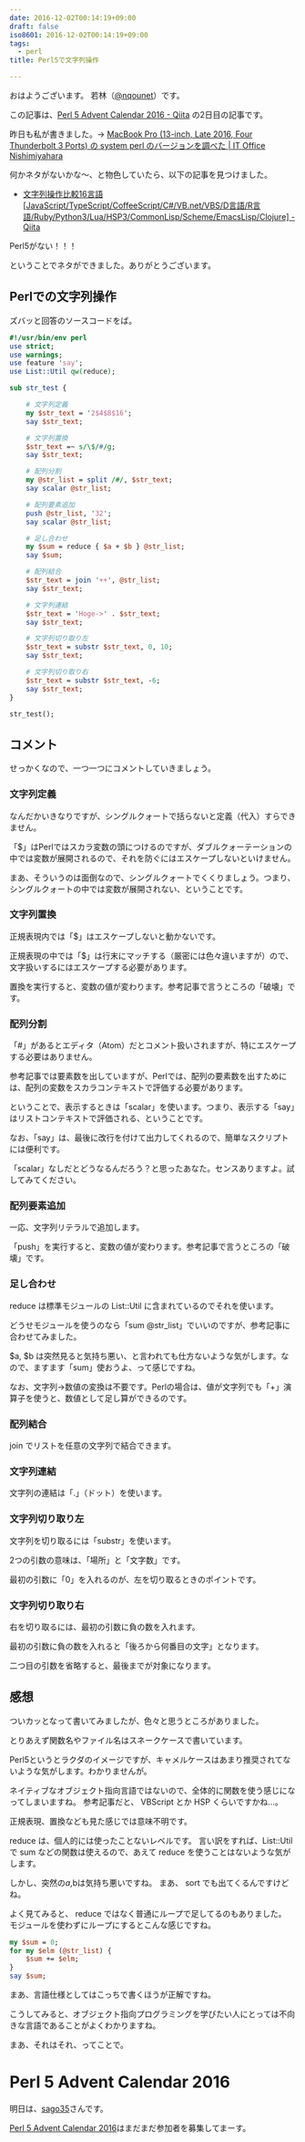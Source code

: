 ```yaml
---
date: 2016-12-02T00:14:19+09:00
draft: false
iso8601: 2016-12-02T00:14:19+09:00
tags:
  - perl
title: Perl5で文字列操作

---
```


おはようございます。
若林（[@nqounet](https://twitter.com/nqounet)）です。

この記事は、[Perl 5 Advent Calendar 2016 - Qiita](https://qiita.com/advent-calendar/2016/perl5)
の2日目の記事です。

昨日も私が書きました。-> [MacBook Pro (13-inch, Late 2016, Four Thunderbolt 3 Ports) の system perl のバージョンを調べた | IT Office Nishimiyahara](/2016/12/01/010847)

何かネタがないかな〜、と物色していたら、以下の記事を見つけました。

* [文字列操作比較16言語[JavaScript/TypeScript/CoffeeScript/C#/VB.net/VBS/D言語/R言語/Ruby/Python3/Lua/HSP3/CommonLisp/Scheme/EmacsLisp/Clojure] - Qiita](https://qiita.com/yosgspec/items/605e68bb1ca21e6ff819)

Perl5がない！！！

ということでネタができました。ありがとうございます。

## Perlでの文字列操作

ズバッと回答のソースコードをば。

```perl
#!/usr/bin/env perl
use strict;
use warnings;
use feature 'say';
use List::Util qw(reduce);

sub str_test {

    # 文字列定義
    my $str_text = '2$4$8$16';
    say $str_text;

    # 文字列置換
    $str_text =~ s/\$/#/g;
    say $str_text;

    # 配列分割
    my @str_list = split /#/, $str_text;
    say scalar @str_list;

    # 配列要素追加
    push @str_list, '32';
    say scalar @str_list;

    # 足し合わせ
    my $sum = reduce { $a + $b } @str_list;
    say $sum;

    # 配列結合
    $str_text = join '++', @str_list;
    say $str_text;

    # 文字列連結
    $str_text = 'Hoge->' . $str_text;
    say $str_text;

    # 文字列切り取り左
    $str_text = substr $str_text, 0, 10;
    say $str_text;

    # 文字列切り取り右
    $str_text = substr $str_text, -6;
    say $str_text;
}

str_test();
```

## コメント

せっかくなので、一つ一つにコメントしていきましょう。

### 文字列定義

なんだかいきなりですが、シングルクォートで括らないと定義（代入）すらできません。

「$」はPerlではスカラ変数の頭につけるのですが、ダブルクォーテーションの中では変数が展開されるので、それを防ぐにはエスケープしないといけません。

まあ、そういうのは面倒なので、シングルクォートでくくりましょう。つまり、シングルクォートの中では変数が展開されない、ということです。

### 文字列置換

正規表現内では「$」はエスケープしないと動かないです。

正規表現の中では「$」は行末にマッチする（厳密には色々違いますが）ので、文字扱いするにはエスケープする必要があります。

置換を実行すると、変数の値が変わります。参考記事で言うところの「破壊」です。

### 配列分割

「#」があるとエディタ（Atom）だとコメント扱いされますが、特にエスケープする必要はありません。

参考記事では要素数を出していますが、Perlでは、配列の要素数を出すためには、配列の変数をスカラコンテキストで評価する必要があります。

ということで、表示するときは「scalar」を使います。つまり、表示する「say」はリストコンテキストで評価される、ということです。

なお、「say」は、最後に改行を付けて出力してくれるので、簡単なスクリプトには便利です。

「scalar」なしだとどうなるんだろう？と思ったあなた。センスありますよ。試してみてください。

### 配列要素追加

一応、文字列リテラルで追加します。

「push」を実行すると、変数の値が変わります。参考記事で言うところの「破壊」です。

### 足し合わせ

reduce は標準モジュールの List::Util に含まれているのでそれを使います。

どうせモジュールを使うのなら「sum @str_list」でいいのですが、参考記事に合わせてみました。

$a, $b は突然見ると気持ち悪い、と言われても仕方ないような気がします。なので、ますます「sum」使おうよ、って感じですね。

なお、文字列->数値の変換は不要です。Perlの場合は、値が文字列でも「+」演算子を使うと、数値として足し算ができるのです。

### 配列結合

join でリストを任意の文字列で結合できます。

### 文字列連結

文字列の連結は「.」（ドット）を使います。

### 文字列切り取り左

文字列を切り取るには「substr」を使います。

2つの引数の意味は、「場所」と「文字数」です。

最初の引数に「0」を入れるのが、左を切り取るときのポイントです。

### 文字列切り取り右

右を切り取るには、最初の引数に負の数を入れます。

最初の引数に負の数を入れると「後ろから何番目の文字」となります。

二つ目の引数を省略すると、最後までが対象になります。

## 感想

ついカッとなって書いてみましたが、色々と思うところがありました。

とりあえず関数名やファイル名はスネークケースで書いています。

Perl5というとラクダのイメージですが、キャメルケースはあまり推奨されてないような気がします。わかりませんが。

ネイティブなオブジェクト指向言語ではないので、全体的に関数を使う感じになってしまいますね。
参考記事だと、 VBScript とか HSP くらいですかね…。

正規表現、置換なども見た感じでは意味不明です。

reduce は、個人的には使ったことないレベルです。
言い訳をすれば、List::Utilで sum などの関数は使えるので、あえて reduce を使うことはないような気がします。

しかし、突然の$a,$bは気持ち悪いですね。
まあ、 sort でも出てくるんですけどね。

よく見てみると、 reduce ではなく普通にループで足してるのもありました。
モジュールを使わずにループにするとこんな感じですね。

```perl
my $sum = 0;
for my $elm (@str_list) {
    $sum += $elm;
}
say $sum;
```

まあ、言語仕様としてはこっちで書くほうが正解ですね。

こうしてみると、オブジェクト指向プログラミングを学びたい人にとっては不向きな言語であることがよくわかりますね。

まあ、それはそれ、ってことで。

# Perl 5 Advent Calendar 2016

明日は、[sago35](https://qiita.com/sago35)さんです。

[Perl 5 Advent Calendar 2016](https://qiita.com/advent-calendar/2016/perl5)はまだまだ参加者を募集してまーす。
